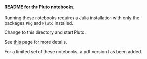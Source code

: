 #### README for the Pluto notebooks.

Running these notebooks requires a Julia installation with only the packages `Pkg` and `Pluto` installed.

Change to this directory and start Pluto.

See [this](https://github.com/fonsp/Pluto.jl/) page for more details.

For a limited set of these notebooks, a pdf version has been added.
